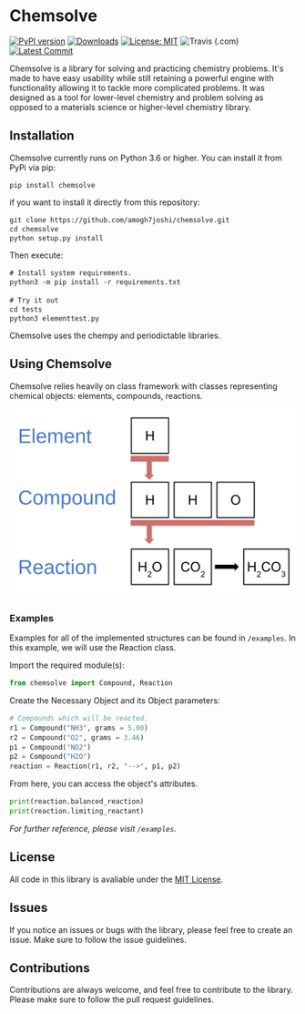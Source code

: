 # Chemsolve

[![PyPI version](https://img.shields.io/pypi/v/chemsolve)](https://img.shields.io/pypi/v/chemsolve)
[![Downloads](https://pepy.tech/badge/chemsolve)](https://pepy.tech/project/chemsolve)
[![License: MIT](https://img.shields.io/badge/License-MIT-yellow.svg)](https://opensource.org/licenses/MIT)
![Travis (.com)](https://img.shields.io/travis/com/amogh7joshi/chemsolve)
[![Latest Commit](https://img.shields.io/github/last-commit/amogh7joshi/chemsolve)](https://img.shields.io/github/last-commit/amogh7joshi/chemsolve)

Chemsolve is a library for solving and practicing chemistry problems.
It's made to have easy usability while still retaining a powerful engine
with functionality allowing it to tackle more complicated problems. It was 
designed as a tool for lower-level chemistry and problem solving as opposed 
to a materials science or higher-level chemistry library. 

## Installation

Chemsolve currently runs on Python 3.6 or higher. You can install it from PyPi via pip:

```shell script
pip install chemsolve
```

if you want to install it directly from this repository:
```shell script
git clone https://github.com/amogh7joshi/chemsolve.git
cd chemsolve
python setup.py install
```

Then execute:
```shell script
# Install system requirements.
python3 -m pip install -r requirements.txt 

# Try it out
cd tests
python3 elementtest.py
```

Chemsolve uses the chempy and periodictable libraries.
## Using Chemsolve

Chemsolve relies heavily on class framework with classes representing chemical objects: elements, compounds, reactions.

![Classes](https://raw.githubusercontent.com/amogh7joshi/chemsolve/master/images/objects.png)

### Examples

Examples for all of the implemented structures can be found in `/examples`.
In this example, we will use the Reaction class.

Import the required module(s):

```python
from chemsolve import Compound, Reaction
```
Create the Necessary Object and its Object parameters:

```python
# Compounds which will be reacted.
r1 = Compound("NH3", grams = 5.00)
r2 = Compound("O2", grams = 3.46)
p1 = Compound("NO2")
p2 = Compound("H2O")
reaction = Reaction(r1, r2, "-->", p1, p2)
```

From here, you can access the object's attributes.

```python
print(reaction.balanced_reaction)
print(reaction.limiting_reactant)
```

*For further reference, please visit `/examples`.*

## License

All code in this library is avaliable under the [MIT License](../blob/master/LICENSE).

## Issues

If you notice an issues or bugs with the library, please feel free to create an issue. 
Make sure to follow the issue guidelines.

## Contributions

Contributions are always welcome, and feel free to contribute to the library. 
Please make sure to follow the pull request guidelines.




